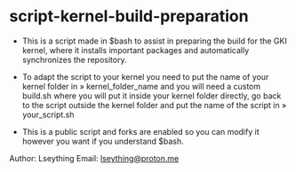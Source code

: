 # script-kernel-build-preparation

* This is a script made in $bash to assist in preparing the build for the GKI kernel, where it installs important packages and automatically synchronizes the repository.

* To adapt the script to your kernel you need to put the name of your kernel folder in » kernel_folder_name and you will need a custom build.sh where you will put it inside your kernel folder directly, go back to the script outside the kernel folder and put the name of the script in » your_script.sh

* This is a public script and forks are enabled so you can modify it however you want if you understand $bash.

Author: Lseything
Email: <lseything@proton.me>
